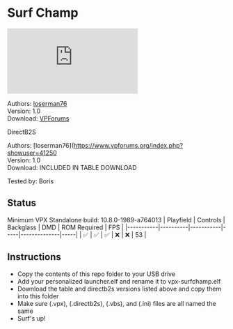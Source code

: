 # Surf Champ

![Table Preview](https://www.vpforums.org/index.php?app=downloads&module=display&section=screenshot&record=62801&id=13457&full=1)

Authors: [loserman76](https://www.vpforums.org/index.php?showuser=41250/)  
Version: 1.0  
Download: [VPForums](https://www.vpforums.org/index.php?app=downloads&showfile=13457)  

DirectB2S

Authors: [loserman76](https://www.vpforums.org/index.php?showuser=41250  
Version: 1.0  
Download: INCLUDED IN TABLE DOWNLOAD  

Tested by: Boris

## Status 

Minimum VPX Standalone build: 10.8.0-1989-a764013
| Playfield | Controls | Backglass | DMD | ROM Required | FPS | 
|-----------|----------|-----------|-----|--------------|-----|
| :white_check_mark: | :white_check_mark: | :white_check_mark: | :x: | :x: | 53 |

## Instructions

- Copy the contents of this repo folder to your USB drive
- Add your personalized launcher.elf and rename it to vpx-surfchamp.elf
- Download the table and directb2s versions listed above and copy them into this folder
- Make sure (.vpx), (.directb2s), (.vbs), and (.ini) files are all named the same
- Surf's up!
